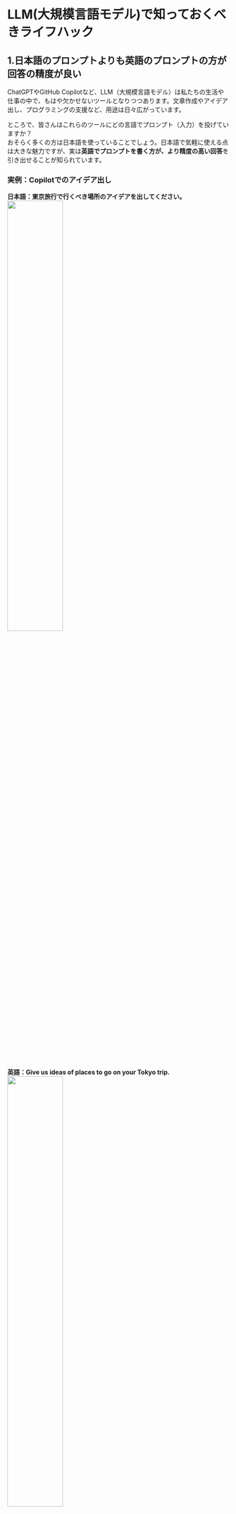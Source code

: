 # LLM(大規模言語モデル)で知っておくべきライフハック
## 1.日本語のプロンプトよりも英語のプロンプトの方が回答の精度が良い
ChatGPTやGitHub Copilotなど、LLM（大規模言語モデル）は私たちの生活や仕事の中で、もはや欠かせないツールとなりつつあります。文章作成やアイデア出し、プログラミングの支援など、用途は日々広がっています。  

ところで、皆さんはこれらのツールにどの言語でプロンプト（入力）を投げていますか？  
おそらく多くの方は日本語を使っていることでしょう。日本語で気軽に使える点は大きな魅力ですが、実は**英語でプロンプトを書く方が、より精度の高い回答**を引き出せることが知られています。  

### 実例：Copilotでのアイデア出し  

**日本語：東京旅行で行くべき場所のアイデアを出してください。**  
<img src = "https://github.com/user-attachments/assets/5566fcfe-6f43-4c6d-a15a-27eecfdf13df" width = 50%>

**英語：Give us ideas of places to go on your Tokyo trip.**  
<img src = "https://github.com/user-attachments/assets/46699cc4-3fe7-404e-911d-fdab96dd8c13" width = 50%>

いかがでしょうか。  
日本語でのプロンプトではざっくりとした情報を教えてくれますが、英語の方がより具体的・詳細かつ多くの引用情報を元に出力してくれます。  
プロンプトから得られる意図としては、行くべき場所として具体的なものを求めていると感じられますので、英語の方が高い精度でプロンプトを読み取ってくれていませんか？  

これはなぜでしょうか？  

私はこれに二つの理由があると考えています。

### ①英語の方が学習データが多い
LLMの学習データはネット上にある膨大な量の文書データから構成されています。  
例えば、Google検索やWikipedia等です。  
身近なwikipediaでは日本語よりも明らかに英語の記事のほうが多いですよね！  
つまり学習データの大半は英語で構成されています。  
英語で入力されたプロンプトの方が、モデルにとって「自然で理解しやすい」構造になっており、その分的確な文脈把握や推論が行われやすくなっています。

### ②日本語が難しすぎる
日本語は難しすぎるというのもあります。
例えば、英語で”I”とは自分自身を指す一人称ですが、同じ意味を示す言葉が日本語では”わたし、私、わし、俺、僕、拙者、我”などなど枚挙に暇がないほどたくさんあります。  
自然言語処理においては文章の持つ意味を我々のようには扱えませんので、これらに関連はあってもうまく学習させることが難しいと言われています。  

他には、日本語には単語の間に**空白**がありませんよね。  
英語は単語の間にスペースがあるので一つの単語がどこからどこまでか分かり易いですが、日本語にはそのようなシステムはありません。  
自然言語処理では単語間の関連を学習するので、そもそも文章を単語に分割する(**Tokenize**)という処理が必要になります。  
これが中々面倒かつ精度が低いという問題があります。  
英語ではそもそもこんな処理を行わなくても空白が単語がどこからどこまでかを規定してくれるのでわかりやすいんですよね！  

よって、比較的分かり易い英語の方がモデルとしての完成度が高いというわけです！

-------
### 実用的なハック：英語が苦手でも大丈夫！
「英語で書いたほうがいいのは分かったけど、自信がない…」という方も多いかもしれません。  
そんなときは、まず日本語で書いてから、それをChatGPTやDeepLに英訳してもらうという方法がおすすめです。  

例：

> 日本語：「子育て中のママ向けの時短レシピアプリのアイデアを出して」  
> → ChatGPTやDeepL,Google翻訳で英語にする  
> → 英語に変換されたプロンプトで再度アイデアを求める  

これだけでも出力の質がグッと向上します。


## 2.曖昧な質問より「役割＋目的＋条件」を明確にすると効果倍増！
LLMを上手に使うためにはプロンプトにも工夫をします。  
これは英語でプロンプトを書くというだけでなく、**どんな役割をAIに持たせたいか**を明確にすることです！  
ChatGPTやCopilotはあなたのバックグラウンドを全く知りません。  
にも拘わらず、それをあたかも当たり前のようにプロンプトせず、アイデア出しを依頼してもなかなか思う様な出力はしてくれません。  
そこで、漠然とした指示よりも、**具体的な役割・目的・制約条件**を与えましょう。  
そうすると、より精度の高い応答が得られます。  

悪い例：  
　「いい感じの研究テーマを考えて」  
 >  × 「いい感じ」ってどういう意味？目新しさがあるということ？それとも社会に役立つということ？  
 >  × 「研究テーマ」ってどの分野の？社会学？生物学？宇宙工学？  
 >  ×　｢考えて｣というのは漠然とし過ぎていないか？どの様な情報が欲しいのか？  


良い例：  
　「あなたは○○株式会社の研究員です。△△の分野において□□をターゲットとした、食品に実装できる成分の研究を行いたいと考えています。最新の研究論文を元に新規性の高い研究テーマとその概要をいくつか提案してください。」  
 >  ✓ どんな研究テーマを提案してほしいか明確  
 >  ✓ 相手に持たせる役割が明瞭で具体的    
 >  ✓ 出力してほしい情報を宣言している

ここに使いやすいプロンプトフォーマットを置いておきますね  

```
あなたは[役割]です。以下の[目的]で、[条件]を守りながら、[出力形式]で答えてください。
目的：[例：就活用の自己PRを作成する]
条件：[例：200文字以内、ポジティブな印象、簡潔に]
出力形式：[例：箇条書き、ストーリースタイル、表形式など]
```

-------
### 実用的なハック：役割の粒度は？
LLMに何らかの役割を与えるとき、それを細かくしすぎるのも考え物です。  
例えば、あなたがある会社で遺伝子工学の研究を行っており、新しい分野での研究アイデアを模索しているとしましょう。  
そんな時に「あなたは○○株式会社での遺伝子工学者です。」とプロンプトしてしまうと、「○○株式会社」や「遺伝子工学」という単語に引っ張られた出力をしてしまうことでしょう。  
なので、与える役割は欲しい情報がどの程度入力した単語と関連させたいかも考えましょう。  
例えば、「○○株式会社」が化学メーカーなら「化学メーカー」と入力し、「遺伝子工学者」は「研究者」と言い換えれば視野を拡げた出力をしてくれることでしょう。



## 3. 長文の資料は「段階的プロンプト」で入力
ChatGPTやCopilotとは会話しながらほしい情報を出力させるようにしましょう。  
欲しい情報の粒度が細かすぎるあまり一度のプロンプト量が多くなってしまう事や、要約させたい文章量が多すぎるというのはLLMの初心者にはありがちです。~~僕は初心者じゃないのでしません！！！~~  
あまりにも長すぎると本当に必要な情報が抜け落ちてしまうことがあります。  
特に精度の高い文章要約を求める際には一度にすべての情報を入れるのではなく、3~4パラグラフずつ要約させましょう。  
そして最後に全体を要約させれば、正確で網羅的な要約を出力してくれるはずです！  

粒度の細かい情報を出力させるときにも役割や目的・制約条件を小出しにするのも有効です！  
また、出力が思ったようなものでない場合にも、それを修正するように働きかけてみましょう。  
たとえば、「吾輩は猫である」の内容を要約したい！とあなたが思ったとします。  


悪い例：  
　「一　吾輩は猫である。---中略---ありがたいありがたい。を要約してください。」   
 >  × プロンプトが長すぎる  
 >  × これでは起承転結の要約ではなく、全体の浅い情報となる可能性がある？     

良い例：  
　「一　吾輩は猫である。---後略--- を要約してください」    
 　｢二　吾輩は新年来多少有名になったので、猫ながらちょっと鼻が高く感ぜらるるのはありがたい。---後略---　を要約してください｣    
  ･･･  
  「以上１１章の起承転結を纏めてください」  
 >  ✓ 長すぎる文章を断片化   
 >  ✓ 最後にパラグラフごとの要約を要約  

論文要約を行う際にもセクションやパラグラフごとにプロンプトすると、研究全体についてメモリに記録してくれるため、より高い精度で要約してくれます！


------

# 4. 画像でプロンプトを行う
プロンプトは必ずしも言語化しなくてはならないということはありません。  
昨今のLLMの進化により、画像を入力することも可能になっています。  

手持ちの表や図について聞きたいのに、なかなか言語化が難しく、ChatGPTやCopilotの使用をあきらめた経験はありませんか？  
そんなときには画像で入力することも視野に入れてみましょう。  

言葉よりも解像度は下がってしまうかもしれませんが、想像以上に理解してくれますよ！  

例えば、PI3K-Akt signal pathwayの画像をここに示します。  
<img src= "https://github.com/user-attachments/assets/1a5be90d-904c-4a9e-91c1-59b060dd005b" width = 50%>  
([https://jp.sinobiological.com/pathways/akt-signaling-pathway]　より引用)  
PI3K-Akt signal pathwayは非常に基本的な細胞増殖やタンパク質合成に関連する経路ではありますが、ここに記されているすべての情報をプロンプトするのは現実的とは到底思えませんよね...  

では実際にCopilotにプロンプトしてみましょう。  
プロンプト：**[画像] この画像の内容についてまとめてください**  
今回は、そもそも生物学の画像かどうかまで判断できるということを示したいので言葉は最小限にしました！  
<img src = "https://github.com/user-attachments/assets/29bae518-f28a-4ae6-97e2-28b05c7aa5f6" width = 50%>  

いかがでしょうか。  
画像が何の分野について書かれているか、それが何を意味しているかを完璧に把握し、それの内容について解説してくれました！  
ありがたいですね...  

他にも、あなたがもしパワポ等でFigureを作製している中で、それの視認性がわからないということに出くわしたとしましょう。  
そんな時にも、修正案や**修正後の画像**も出力してくれるんです！  

例えば、視認性が明らかに悪いパワポをここに示します。  
<img src = "https://github.com/user-attachments/assets/f6e098cc-9659-4e7c-8652-c4391b7ab982" width = 50%>  
これをCopilotにプロンプトし、視認性が悪いと思われたら修正してもらいましょう。  

プロンプト：**[画像] こちらは現在作成中のパワーポイントの雛形です。視認性に問題はないでしょうか。問題がある場合には視認性がよくなるようにどのようにすればよいかの案と、それを満たした雛形の例を画像として出力してください。**  

<details><summary>出力</summary>
画像を確認したところ、以下の視認性に関するポイントが見受けられました：

---

### 🔍 **視認性の評価**

#### ✅ 良い点：
- 箇条書きが整っており、情報が整理されている。
- レイアウトがシンプルで、内容に集中しやすい。

#### ⚠️ 改善が必要な点：
1. **フォントサイズと種類**  
   → 現在のフォントサイズがやや小さく、遠くからの視認性が低い可能性があります。  
   → フォント種類も視認性の高い「メイリオ」や「游ゴシック」などに変更すると効果的です。

2. **色のコントラスト**  
   → 背景と文字色のコントラストが弱い場合、読みづらくなります。  
   → 白背景に黒文字、または濃い背景に白文字など、明確なコントラストを推奨します。

3. **余白と行間**  
   → 行間が詰まりすぎていると、情報が密集して見えるため、適度な余白を設けると視認性が向上します。

4. **タイトルや強調の工夫**  
   → スライドのタイトルが目立っていないため、フォントサイズや色で強調すると良いです。

---

### 💡 **改善案のまとめ**
- フォントサイズ：最低でも24pt以上
- フォント種類：メイリオ、游ゴシックなど
- 色使い：背景と文字のコントラストを強く
- 行間：1.5倍程度に設定
- タイトル：太字＋色変更で強調

---

次に、これらの改善案を反映した雛形の例を画像として生成します。少々お待ちください。

こちらが、視認性を高めるための改善案を反映したパワーポイント雛形の例です。画像の生成が完了するまで少々お待ちください。  
<img src = "https://github.com/user-attachments/assets/e5ef49d9-c786-447c-9a30-a1cfb9ef8e27" width = 50%>

</details>

いかがでしょうか。  
明らかに悪いコントラストだけでなく、視認性の問題としてフォントなどの要素も取り上げてくれました。  
さらに、それらの改善案を反映したパワポの画像までわかりやすく示してくれています！  

少し前までは画像の認識能はあまり高くなかったのですが、現在では考えられないほど高くなっています！！！  


このように、プロンプトは必ずしも言葉である必要はなく、画像での入力も選択肢の一つとして強力であることが伺えるかと思います！
